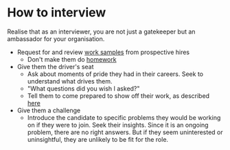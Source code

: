 # How to interview

Realise that as an interviewer, you are not just a gatekeeper but an ambassador for your organisation.

- Request for and review [work samples](./media/work_samples.pdf) from prospective hires
  - Don't make them do [homework](./media/homework.pdf)
- Give them the driver's seat
  - Ask about moments of pride they had in their careers. Seek to understand what drives them.
  - "What questions did you wish I asked?"
  - Tell them to come prepared to show off their work, as described [here](./media/colleagues_wanted.pdf)
- Give them a challenge
  - Introduce the candidate to specific problems they would be working on if they were to join. Seek their insights. Since it is an ongoing problem, there are no right answers. But if they seem uninterested or uninsightful, they are unlikely to be fit for the role.
